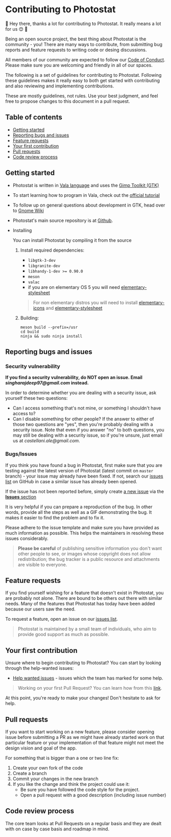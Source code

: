 # Contributing to Photostat

:tada: Hey there, thanks a lot for contributing to Photostat. It really means a lot for us 😊 :tada:

Being an open source project, the best thing about Photostat is the community - you! There are many ways to contribute, from submitting bug reports and feature requests to writing code or desing discussions.

All members of our community are expected to follow our [Code of Conduct](.github/CODE_OF_CONDUCT.md). Please make sure you are welcoming and friendly in all of our spaces.

The following is a set of guidelines for contributing to Photostat.
Following these guidelines makes it really easy to both get started with contributing and also reviewing and implementing contributions.

These are mostly guidelines, not rules. Use your best judgment, and feel free to propose changes to this document in a pull request.

## Table of contents

* [Getting started](#getting-started)
* [Reporting bugs and issues](#reporting-bugs-and-issues)
* [Feature requests](#feature-requests)
* [Your first contribution](#your-first-contribution)
* [Pull requests](#pull-requests)
* [Code review process](#code-review-process)

## Getting started

* Photostat is written in [Vala language](https://wiki.gnome.org/Projects/Vala) and uses the [Gimp Toolkit (GTK)](https://www.gtk.org)

* To start learning how to program in Vala, check out the [official tutorial](https://wiki.gnome.org/Projects/Vala/Tutorial)

* To follow up on general questions about development in GTK, head over to [Gnome Wiki](https://wiki.gnome.org/Newcomers/)

* Photostat's main source repository is at [Github](https://github.com/PhotostatEditor/Photostat).

* Installing

    You can install Photostat by compiling it from the source

    1. Install required dependencies:

        * `libgtk-3-dev`
        * `libgranite-dev`
        * `libhandy-1-dev >= 0.90.0`
        * `meson`
        * `valac`
        * if you are on elementary OS 5 you will need [elementary-stylesheet](https://github.com/elementary/stylesheet)

        > For non elementary distros you will need to install [elementary-icons](https://github.com/elementary/icons) and [elementary-stylesheet](https://github.com/elementary/stylesheet)

    2. Building:
        ```
        meson build --prefix=/usr
        cd build
        ninja && sudo ninja install
        ```

## Reporting bugs and issues

### Security vulnerability

**If you find a security vulnerability, do NOT open an issue. Email _singharajdeep97@gmail.com_ instead.**

In order to determine whether you are dealing with a security issue, ask yourself these two questions:

* Can I access something that's not mine, or something I shouldn't have access to?
* Can I disable something for other people?
If the answer to either of those two questions are "yes", then you're probably dealing with a security issue. Note that even if you answer "no" to both questions, you may still be dealing with a security issue, so if you're unsure, just email us at _castellani.ale@gmail.com_.

### Bugs/Issues

If you think you have found a bug in Photostat, first make sure that you are testing against the latest version of Photostat (latest commit on `master` branch) - your issue may already have been fixed. If not, search our [issues list](https://github.com/PhotostatEditor/Photostat/issues) on GitHub in case a similar issue has already been opened.

If the issue has not been reported before, simply create [a new issue](https://github.com/PhotostatEditor/Photostat/issues/new) via the [**Issues** section](https://github.com/PhotostatEditor/Photostat/issues)

It is very helpful if you can prepare a reproduction of the bug. In other words, provide all the steps as well as a GIF demonstrating the bug. It makes it easier to find the problem and to fix it.

Please adhere to the issue template and make sure you have provided as much information as possible. This helps the maintainers in resolving these issues considerably.

> **Please be careful** of publishing sensitive information you don't want other people to see, or images whose copyright does not allow redistribution; the bug tracker is a public resource and attachments are visible to everyone.

## Feature requests

If you find yourself wishing for a feature that doesn't exist in Photostat, you are probably not alone. There are bound to be others out there with similar needs. Many of the features that Photostat has today have been added because our users saw the need.

To request a feature, open an issue on our [issues list](https://github.com/PhotostatEditor/Photostat/issues).

> Photostat is maintained by a small team of individuals, who aim to provide good support as much as possible.

## Your first contribution

Unsure where to begin contributing to Photostat? You can start by looking through the help-wanted issues:
 * [Help wanted issues](https://github.com/PhotostatEditor/Photostat/issues?q=is%3Aissue+is%3Aopen+label%3A%22help+wanted%22) - issues which the team has marked for some help.

> Working on your first Pull Request? You can learn how from this [link](https://www.firsttimersonly.com/).

At this point, you're ready to make your changes! Don't hesitate to ask for help.

## Pull requests

If you want to start working on a new feature, please consider opening issue before submitting a PR as we might have already started work on that particular feature or your implementation of that feature might not meet the design vision and goal of the app.

For something that is bigger than a one or two line fix:

1. Create your own fork of the code
1. Create a branch
1. Commit your changes in the new branch
1. If you like the change and think the project could use it:
    * Be sure you have followed the code style for the project.
    * Open a pull request with a good description (including issue number)

## Code review process

The core team looks at Pull Requests on a regular basis and they are dealt with on case by case basis and roadmap in mind.
